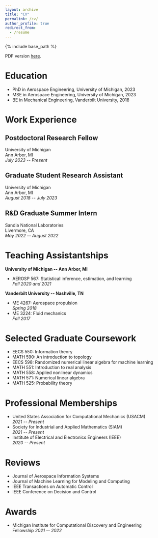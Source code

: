 ```yaml
---
layout: archive
title: "CV"
permalink: /cv/
author_profile: true
redirect_from:
  - /resume
---
```


{% include base_path %}

PDF version [here](../files/galioto-cv.pdf).

# Education

* PhD in Aerospace Engineering, University of Michigan, 2023
* MSE in Aerospace Engineering, University of Michigan, 2023
* BE in Mechanical Engineering, Vanderbilt University, 2018

# Work Experience

## Postdoctoral Research Fellow

University of Michigan<br>
Ann Arbor, MI<br>
*July 2023 -- Present*


## Graduate Student Research Assistant

University of Michigan<br>
Ann Arbor, MI<br>
*August 2018 -- July 2023*


## R&D Graduate Summer Intern
Sandia National Laboratories<br>
Livermore, CA<br>
*May 2022 -- August 2022*


# Teaching Assistantships

**University of Michigan -- Ann Arbor, MI**<br>
* AEROSP 567: Statistical inference, estimation, and learning<br>
  *Fall 2020 and 2021*

**Vanderbilt University -- Nashville, TN**<br>
* ME 4267: Aerospace propulsion<br>
  *Spring 2018* 
* ME 3224: Fluid mechanics<br>
  *Fall 2017*

# Selected Graduate Coursework
* EECS 550: Information theory
* MATH 590: An introduction to topology
* EECS 598: Randomized numerical linear algebra for machine learning
* MATH 551: Introduction to real analysis
* MATH 558: Applied nonlinear dynamics
* MATH 571: Numerical linear algebra
* MATH 525: Probability theory

# Professional Memberships

* United States Association for Computational Mechanics (USACM)<br>
  *2021 -- Present*
* Society for Industrial and Applied Mathematics (SIAM)<br>
  *2021 -- Present*
* Institute of Electrical and Electronics Engineers (IEEE)<br>
  *2020 -- Present*

# Reviews

* Journal of Aerospace Information Systems
* Journal of Machine Learning for Modeling and Computing
* IEEE Transactions on Automatic Control
* IEEE Conference on Decision and Control

# Awards
* Michigan Institute for Computational Discovery and Engineering Fellowship
*2021 -- 2022*


